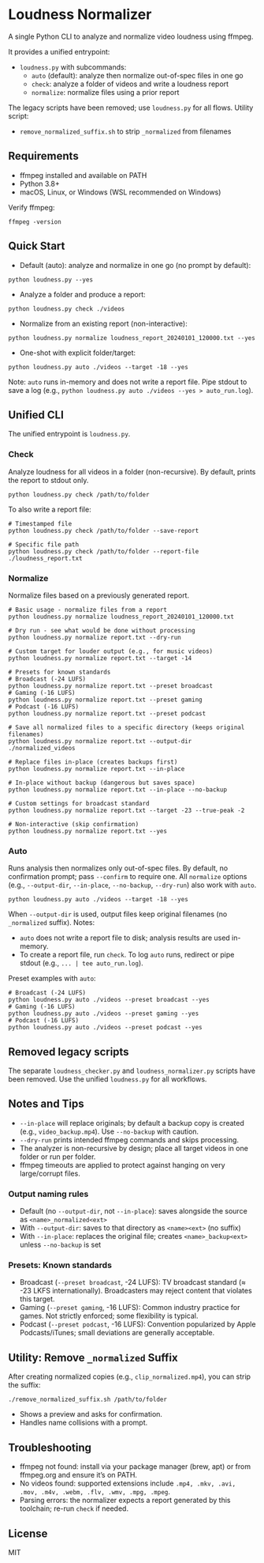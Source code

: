 # Loudness Normalizer

A single Python CLI to analyze and normalize video loudness using ffmpeg.

It provides a unified entrypoint:
- `loudness.py` with subcommands:
  - `auto` (default): analyze then normalize out-of-spec files in one go
  - `check`: analyze a folder of videos and write a loudness report
  - `normalize`: normalize files using a prior report

The legacy scripts have been removed; use `loudness.py` for all flows.
Utility script:
- `remove_normalized_suffix.sh` to strip `_normalized` from filenames

## Requirements
- ffmpeg installed and available on PATH
- Python 3.8+
- macOS, Linux, or Windows (WSL recommended on Windows)

Verify ffmpeg:
```
ffmpeg -version
```

## Quick Start
- Default (auto): analyze and normalize in one go (no prompt by default):
```
python loudness.py --yes
```
- Analyze a folder and produce a report:
```
python loudness.py check ./videos
```
- Normalize from an existing report (non-interactive):
```
python loudness.py normalize loudness_report_20240101_120000.txt --yes
```
- One-shot with explicit folder/target:
```
python loudness.py auto ./videos --target -18 --yes
```
Note: `auto` runs in-memory and does not write a report file. Pipe stdout to save a log (e.g., `python loudness.py auto ./videos --yes > auto_run.log`).

## Unified CLI
The unified entrypoint is `loudness.py`.

### Check
Analyze loudness for all videos in a folder (non-recursive). By default, prints the report to stdout only.
```
python loudness.py check /path/to/folder
```
To also write a report file:
```
# Timestamped file
python loudness.py check /path/to/folder --save-report

# Specific file path
python loudness.py check /path/to/folder --report-file ./loudness_report.txt
```

### Normalize
Normalize files based on a previously generated report.
```
# Basic usage - normalize files from a report
python loudness.py normalize loudness_report_20240101_120000.txt

# Dry run - see what would be done without processing
python loudness.py normalize report.txt --dry-run

# Custom target for louder output (e.g., for music videos)
python loudness.py normalize report.txt --target -14

# Presets for known standards
# Broadcast (-24 LUFS)
python loudness.py normalize report.txt --preset broadcast
# Gaming (-16 LUFS)
python loudness.py normalize report.txt --preset gaming
# Podcast (-16 LUFS)
python loudness.py normalize report.txt --preset podcast

# Save all normalized files to a specific directory (keeps original filenames)
python loudness.py normalize report.txt --output-dir ./normalized_videos

# Replace files in-place (creates backups first)
python loudness.py normalize report.txt --in-place

# In-place without backup (dangerous but saves space)
python loudness.py normalize report.txt --in-place --no-backup

# Custom settings for broadcast standard
python loudness.py normalize report.txt --target -23 --true-peak -2

# Non-interactive (skip confirmation)
python loudness.py normalize report.txt --yes
```

### Auto
Runs analysis then normalizes only out-of-spec files. By default, no confirmation prompt; pass `--confirm` to require one. All `normalize` options (e.g., `--output-dir`, `--in-place`, `--no-backup`, `--dry-run`) also work with `auto`.
```
python loudness.py auto ./videos --target -18 --yes
```
When `--output-dir` is used, output files keep original filenames (no `_normalized` suffix).
Notes:
- `auto` does not write a report file to disk; analysis results are used in-memory.
- To create a report file, run `check`. To log `auto` runs, redirect or pipe stdout (e.g., `... | tee auto_run.log`).

Preset examples with `auto`:
```
# Broadcast (-24 LUFS)
python loudness.py auto ./videos --preset broadcast --yes
# Gaming (-16 LUFS)
python loudness.py auto ./videos --preset gaming --yes
# Podcast (-16 LUFS)
python loudness.py auto ./videos --preset podcast --yes
```

## Removed legacy scripts
The separate `loudness_checker.py` and `loudness_normalizer.py` scripts have been removed. Use the unified `loudness.py` for all workflows.

## Notes and Tips
- `--in-place` will replace originals; by default a backup copy is created (e.g., `video_backup.mp4`). Use `--no-backup` with caution.
- `--dry-run` prints intended ffmpeg commands and skips processing.
- The analyzer is non-recursive by design; place all target videos in one folder or run per folder.
- ffmpeg timeouts are applied to protect against hanging on very large/corrupt files.

### Output naming rules
- Default (no `--output-dir`, not `--in-place`): saves alongside the source as `<name>_normalized<ext>`
- With `--output-dir`: saves to that directory as `<name><ext>` (no suffix)
- With `--in-place`: replaces the original file; creates `<name>_backup<ext>` unless `--no-backup` is set

### Presets: Known standards
- Broadcast (`--preset broadcast`, -24 LUFS): TV broadcast standard (≈ -23 LKFS internationally). Broadcasters may reject content that violates this target.
- Gaming (`--preset gaming`, -16 LUFS): Common industry practice for games. Not strictly enforced; some flexibility is typical.
- Podcast (`--preset podcast`, -16 LUFS): Convention popularized by Apple Podcasts/iTunes; small deviations are generally acceptable.

## Utility: Remove `_normalized` Suffix
After creating normalized copies (e.g., `clip_normalized.mp4`), you can strip the suffix:
```
./remove_normalized_suffix.sh /path/to/folder
```
- Shows a preview and asks for confirmation.
- Handles name collisions with a prompt.

## Troubleshooting
- ffmpeg not found: install via your package manager (brew, apt) or from ffmpeg.org and ensure it’s on PATH.
- No videos found: supported extensions include `.mp4, .mkv, .avi, .mov, .m4v, .webm, .flv, .wmv, .mpg, .mpeg`.
- Parsing errors: the normalizer expects a report generated by this toolchain; re-run `check` if needed.

## License
MIT
